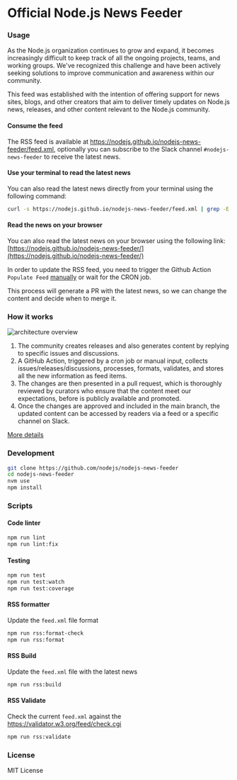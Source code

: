 # Official Node.js News Feeder

### Usage

As the Node.js organization continues to grow and expand, it becomes increasingly difficult to keep track of all the ongoing projects, teams, and working groups. We've recognized this challenge and have been actively seeking solutions to improve communication and awareness within our community.

This feed was established with the intention of offering support for news sites, blogs, and other creators that aim to deliver timely updates on Node.js news, releases, and other content relevant to the Node.js community.


#### Consume the feed
The RSS feed is available at https://nodejs.github.io/nodejs-news-feeder/feed.xml, optionally you can subscribe to the Slack channel `#nodejs-news-feeder` to receive the latest news.

#### Use your terminal to read the latest news
You can also read the latest news directly from your terminal using the following command:

```bash
curl -s https://nodejs.github.io/nodejs-news-feeder/feed.xml | grep -E '(<title>|<link>|<pubDate>)' | sed 's/<[^>]*>//g' | sed 's/^[ \t]*//;s/[ \t]*$//'
```

#### Read the news on your browser

You can also read the latest news on your browser using the following link: [https://nodejs.github.io/nodejs-news-feeder/](https://nodejs.github.io/nodejs-news-feeder/)

In order to update the RSS feed, you need to trigger the Github Action `Populate Feed` [manually](https://github.com/nodejs/nodejs-news-feeder/actions/workflows/populate_feed.yml) or wait for the CRON job.

This process will generate a PR with the latest news, so we can change the content and decide when to merge it.

### How it works

![architecture overview](https://blog.ulisesgascon.com/_next/image?url=%2Fimg%2Farch-nodejs-news-feeder.png&w=1920&q=75)

1. The community creates releases and also generates content by replying to specific issues and discussions.
2. A GitHub Action, triggered by a cron job or manual input, collects issues/releases/discussions, processes, formats, validates, and stores all the new information as feed items.
3. The changes are then presented in a pull request, which is thoroughly reviewed by curators who ensure that the content meet our expectations, before is publicly available and promoted.
4. Once the changes are approved and included in the main branch, the updated content can be accessed by readers via a feed or a specific channel on Slack.

[More details](https://blog.ulisesgascon.com/nodejs-news-feeder)


### Development

```bash
git clone https://github.com/nodejs/nodejs-news-feeder
cd nodejs-news-feeder
nvm use
npm install
```


### Scripts

#### Code linter

```bash
npm run lint
npm run lint:fix
```

#### Testing

```bash
npm run test
npm run test:watch
npm run test:coverage
```

#### RSS formatter

Update the `feed.xml` file format

```bash
npm run rss:format-check
npm run rss:format
```

#### RSS Build

Update the `feed.xml` file with the latest news

```bash
npm run rss:build
```

#### RSS Validate

Check the current `feed.xml` against the https://validator.w3.org/feed/check.cgi

```bash
npm run rss:validate
```

### License

MIT License